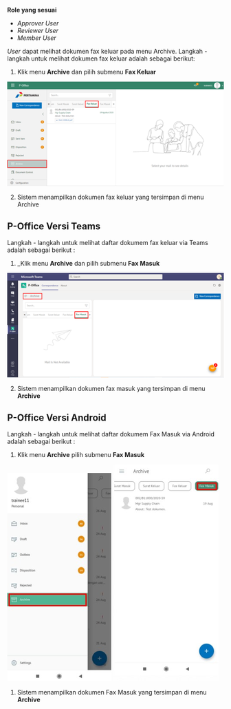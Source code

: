 **Role yang sesuai**

- *Approver User*
- *Reviewer User*
- *Member User*

*User* dapat melihat dokumen fax keluar pada menu Archive. Langkah - langkah untuk melihat dokumen fax keluar adalah sebagai berikut:

1. Klik menu **Archive** dan pilih submenu **Fax Keluar**

![gambar](Archive/AR_Web/AR05.png)

2. Sistem menampilkan dokumen fax keluar yang tersimpan di menu Archive


## **P-Office Versi Teams**

Langkah - langkah untuk melihat daftar dokumem fax keluar via Teams adalah sebagai berikut :


1. _Klik menu **Archive** dan pilih submenu **Fax Masuk**

![gambar](Archive/AR_Teams/AR04.png)

2.  Sistem menampilkan dokumen fax masuk yang tersimpan di menu **Archive**


## **P-Office Versi Android**

Langkah - langkah untuk melihat daftar dokumem Fax Masuk via Android adalah sebagai berikut :


1. Klik menu **Archive** pilih submenu **Fax Masuk**
   
![gambar](Archive/AR_Android/FM/A01.jpg) ![gambar](Archive/AR_Android/FM/A02.jpg)

1. Sistem menampilkan dokumen Fax Masuk yang tersimpan di menu **Archive**







